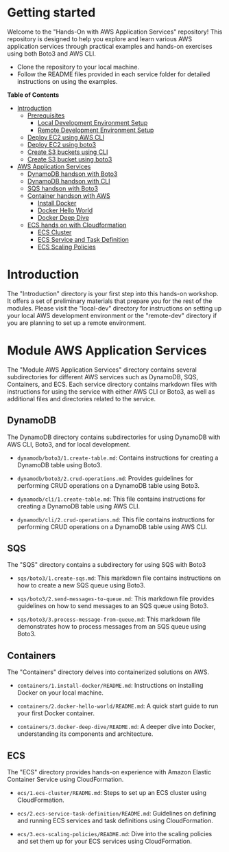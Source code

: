 # Getting started
Welcome to the "Hands-On with AWS Application Services" repository! This repository is designed to help you explore and learn various AWS application services through practical examples and hands-on exercises using both Boto3 and AWS CLI.

- Clone the repository to your local machine.
- Follow the README files provided in each service folder for detailed instructions on using the examples.

**Table of Contents**

- [Introduction](./introduction)
  - [Prerequisites](./introduction/1.prerequesites)
    - [Local Development Environment Setup](./introduction/1.prerequesites/local-dev)
    - [Remote Development Environment Setup](./introduction/1.prerequesites/remote-dev)
  - [Deploy EC2 using AWS CLI](./introduction/2.ec2/1.deploy-ec2-using-aws-cli.md)
  - [Deploy EC2 using boto3](./introduction/2.ec2/2.deploy-ec2-using-boto3.md)
  - [Create S3 buckets using CLI](./introduction/3.s3/1.create-s3-bucket-and-upload-file-using-cli.md)
  - [Create S3 bucket using boto3](./introduction/3.s3/2.create-s3-bucket-using-boto3.md)
- [AWS Application Services](./module-aws-application-serices)
  - [DynamoDB handson with Boto3](./module-aws-application-serices/dynamodb/boto3)
  - [DynamoDB handson with CLI](./module-aws-application-serices/dynamodb/cli)
  - [SQS handson with Boto3](./module-aws-application-serices/sqs/boto3)
  - [Container handson with AWS](./module-aws-application-serices/containers)
    - [Install Docker](./module-aws-application-serices/containers/1.install-docker)
    - [Docker Hello World](./module-aws-application-serices/containers/2.docker-hello-world)
    - [Docker Deep Dive](./module-aws-application-serices/containers/3.docker-deep-dive)
  - [ECS hands on with Cloudformation](./module-aws-application-serices/ecs)
    - [ECS Cluster](./module-aws-application-serices/ecs/1.ecs-cluster)
    - [ECS Service and Task Definition](./module-aws-application-serices/ecs/2.ecs-service-task-definition)
    - [ECS Scaling Policies](./module-aws-application-serices/ecs/3.ecs-scaling-policies)


# Introduction

  The "Introduction" directory is your first step into this hands-on workshop. It offers a set of preliminary materials that prepare you for the rest of the modules. Please visit the "local-dev" directory for instructions on setting up your local AWS development environment or the "remote-dev" directory if you are planning to set up a remote environment.

 
# Module AWS Application Services
  The "Module AWS Application Services" directory contains several subdirectories for different AWS services such as DynamoDB, SQS, Containers, and ECS. Each service directory contains markdown files with instructions for using the service with either AWS CLI or Boto3, as well as additional files and directories related to the service.

## DynamoDB
  The DynamoDB directory contains subdirectories for using DynamoDB with AWS CLI, Boto3, and for local development.

  - `dynamodb/boto3/1.create-table.md`: Contains instructions for creating a DynamoDB table using Boto3.
  
  - `dynamodb/boto3/2.crud-operations.md`: Provides guidelines for performing CRUD operations on a DynamoDB table using Boto3.

  - `dynamodb/cli/1.create-table.md`: This file contains instructions for creating a DynamoDB table using AWS CLI.

  - `dynamodb/cli/2.crud-operations.md`: This file contains instructions for performing CRUD operations on a DynamoDB table using AWS CLI.

## SQS
  The "SQS" directory contains a subdirectory for using SQS with Boto3

  - `sqs/boto3/1.create-sqs.md`: This markdown file contains instructions on how to create a new SQS queue using Boto3.
  
  - `sqs/boto3/2.send-messages-to-queue.md`: This markdown file provides guidelines on how to send messages to an SQS queue using Boto3.
  
  - `sqs/boto3/3.process-message-from-queue.md`: This markdown file demonstrates how to process messages from an SQS queue using Boto3.

## Containers
  The "Containers" directory delves into containerized solutions on AWS.

  - `containers/1.install-docker/README.md`: Instructions on installing Docker on your local machine.
    
  - `containers/2.docker-hello-world/README.md`: A quick start guide to run your first Docker container.
    
  - `containers/3.docker-deep-dive/README.md`: A deeper dive into Docker, understanding its components and architecture.

  ## ECS
  The "ECS" directory provides hands-on experience with Amazon Elastic Container Service using CloudFormation.

  - `ecs/1.ecs-cluster/README.md`: Steps to set up an ECS cluster using CloudFormation.
    
  - `ecs/2.ecs-service-task-definition/README.md`: Guidelines on defining and running ECS services and task definitions using CloudFormation.
    
  - `ecs/3.ecs-scaling-policies/README.md`: Dive into the scaling policies and set them up for your ECS services using CloudFormation.